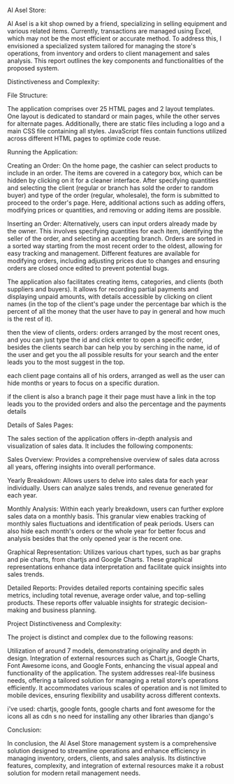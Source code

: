 Al Asel Store:

Al Asel is a kit shop owned by a friend, specializing in selling equipment and various related items. Currently, transactions are managed using Excel, which may not be the most efficient or accurate method. To address this, I envisioned a specialized system tailored for managing the store's operations, from inventory and orders to client management and sales analysis. This report outlines the key components and functionalities of the proposed system.

Distinctiveness and Complexity:

File Structure:

The application comprises over 25 HTML pages and 2 layout templates. One layout is dedicated to standard or main pages, while the other serves for alternate pages. Additionally, there are static files including a logo and a main CSS file containing all styles. JavaScript files contain functions utilized across different HTML pages to optimize code reuse.

Running the Application:

Creating an Order:
On the home page, the cashier can select products to include in an order. The items are covered in a category box, which can be hidden by clicking on it for a cleaner interface. After specifying quantities and selecting the client (regular or branch has sold the order to random buyer) and type of the order (regular, wholesale), the form is submitted to proceed to the order's page. Here, additional actions such as adding offers, modifying prices or quantities, and removing or adding items are possible.

Inserting an Order:
Alternatively, users can input orders already made by the owner. This involves specifying quantities for each item, identifying the seller of the order, and selecting an accepting branch. Orders are sorted in a sorted way starting from the most recent order to the oldest, allowing for easy tracking and management. Different features are available for modifying orders, including adjusting prices due to changes and ensuring orders are closed once edited to prevent potential bugs.

The application also facilitates creating items, categories, and clients (both suppliers and buyers). It allows for recording partial payments and displaying unpaid amounts, with details accessible by clicking on client names (in the top of the client's page under the percentage bar which is the percent of all the money that the user have to pay in general and how much is the rest of it).

then the view of clients, orders:
orders arranged by the most recent ones, and you can just type the id and click enter to open a specific order,
besides the clients search bar can help you by serching in the name, id of the user and get you the all possible results for your search and the enter leads you to the most suggest in the top.

each client page contains all of his orders, arranged as well as the user can hide months or years to focus on a specific duration.

if the client is also a branch page it their page must have a link in the top leads you to the provided orders and also the percentage and the payments details


Details of Sales Pages:

The sales section of the application offers in-depth analysis and visualization of sales data. It includes the following components:

Sales Overview: Provides a comprehensive overview of sales data across all years, offering insights into overall performance.

Yearly Breakdown: Allows users to delve into sales data for each year individually. Users can analyze sales trends, and revenue generated for each year.

Monthly Analysis: Within each yearly breakdown, users can further explore sales data on a monthly basis. This granular view enables tracking of monthly sales fluctuations and identification of peak periods. Users can also hide each month's orders or the whole year for better focus and analysis besides that the only opened year is the recent one.

Graphical Representation: Utilizes various chart types, such as bar graphs and pie charts, from chartjs and Google Charts. These graphical representations enhance data interpretation and facilitate quick insights into sales trends.

Detailed Reports: Provides detailed reports containing specific sales metrics, including total revenue, average order value, and top-selling products. These reports offer valuable insights for strategic decision-making and business planning.

Project Distinctiveness and Complexity:

The project is distinct and complex due to the following reasons:

Utilization of around 7 models, demonstrating originality and depth in design.
Integration of external resources such as Chart.js, Google Charts, Font Awesome icons, and Google Fonts, enhancing the visual appeal and functionality of the application.
The system addresses real-life business needs, offering a tailored solution for managing a retail store's operations efficiently.
It accommodates various scales of operation and is not limited to mobile devices, ensuring flexibility and usability across different contexts.

i've used:
chartjs, google fonts, google charts and font awesome for the icons all as cdn s no need for installing any other libraries than django's


Conclusion:

In conclusion, the Al Asel Store management system is a comprehensive solution designed to streamline operations and enhance efficiency in managing inventory, orders, clients, and sales analysis. Its distinctive features, complexity, and integration of external resources make it a robust solution for modern retail management needs.
